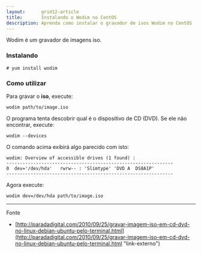 ```yaml
---
layout:      grid12-article
title:       Instalando o Wodim no CentOS
description: Aprenda como instalar o gravador de isos Wodim no CentOS
---
```



Wodim é um gravador de imagens iso.


### Instalando

    # yum install wodim


### Como utilizar

Para gravar o __iso__, execute:

    wodim path/to/image.iso

O programa tenta descobrir qual é o dispositivo de CD (DVD). Se ele não encontrar, execute:

    wodim --devices

O comando acima exibirá algo parecido com isto:

    wodim: Overview of accessible drives (1 found) :
    --------------------------------------------------------------
    0  dev='/dev/hda'	rwrw-- : 'Slimtype' 'DVD A  DS8A1P'
    --------------------------------------------------------------

Agora execute:

    wodim dev=/dev/hda path/to/image.iso


<hr>
Fonte

- [http://paradadigital.com/2010/09/25/gravar-imagem-iso-em-cd-dvd-no-linux-debian-ubuntu-pelo-terminal.html](http://paradadigital.com/2010/09/25/gravar-imagem-iso-em-cd-dvd-no-linux-debian-ubuntu-pelo-terminal.html "link-externo")